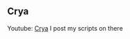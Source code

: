 ## Crya


Youtube: [Crya](https://www.youtube.com/channel/UCYRwvIlTWsXxOi-oytj3Bcg) I post my scripts on there
